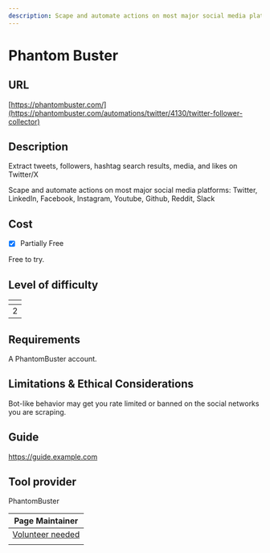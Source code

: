```yaml
---
description: Scape and automate actions on most major social media platforms
---
```


# Phantom Buster

## URL

[https://phantombuster.com/](https://phantombuster.com/automations/twitter/4130/twitter-follower-collector)

## Description

Extract tweets, followers, hashtag search results, media, and likes on Twitter/X

Scape and automate actions on most major social media platforms: Twitter, LinkedIn, Facebook, Instagram, Youtube, Github, Reddit, Slack

## Cost

* [x] Partially Free

Free to try.

## Level of difficulty

<table><thead><tr><th data-type="rating" data-max="5"></th></tr></thead><tbody><tr><td>2</td></tr></tbody></table>

## Requirements

A PhantomBuster account.

## Limitations & Ethical Considerations

Bot-like behavior may get you rate limited or banned on the social networks you are scraping.

## Guide

https://guide.example.com

## Tool provider

PhantomBuster

| Page Maintainer                                   |
| ------------------------------------------------- |
| [Volunteer needed](mailto:toolkit@bellingcat.com) |
|                                                   |
